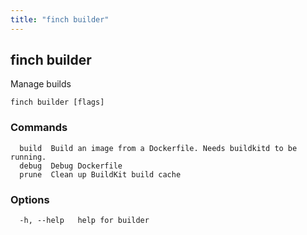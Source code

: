 ```yaml
---
title: "finch builder"
---
```

## finch builder

Manage builds

```
finch builder [flags]
```

### Commands
```
  build  Build an image from a Dockerfile. Needs buildkitd to be running.
  debug  Debug Dockerfile
  prune  Clean up BuildKit build cache
```

### Options
```
  -h, --help   help for builder
```
